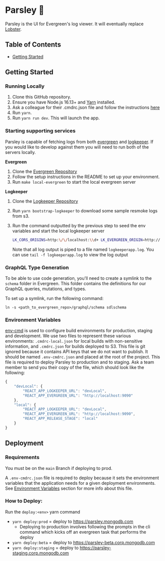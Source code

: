 # Parsley 🌿

Parsley is the UI for Evergreen's log viewer. It will eventually replace [Lobster](https://github.com/evergreen-ci/lobster).

## Table of Contents

- [Getting Started](#getting-started)

## Getting Started

### Running Locally

1. Clone this GitHub repository.
2. Ensure you have Node.js 16.13+ and [Yarn](https://yarnpkg.com/getting-started/install) installed.
3. Ask a colleague for their .cmdrc.json file and follow the instructions [here](#environment-variables)
4. Run `yarn`.
5. Run `yarn run dev`. This will launch the app.

### Starting supporting services

Parsley is capable of fetching logs from both [evergreen](https://github.com/evergreen-ci/evergreen) and [logkeeper](https://github.com/evergreen-ci/logkeeper). If you would like to develop against them you will need to run both of the servers locally.

**Evergreen**
1. Clone the [Evergreen Repository](https://github.com/evergreen-ci/evergreen)
2. Follow the setup instructions in the README to set up your environment.
3. Run `make local-evergreen` to start the local evergreen server

**Logkeeper**
1. Clone the [Logkeeper Repository](https://github.com/evergreen-ci/logkeeper)
2. Run `yarn bootstrap-logkeeper` to download some sample resmoke logs from s3. 
3. Run the command outputted by the previous step to seed the env variables and start the local logkeeper server 

    ```bash
    LK_CORS_ORIGINS=http:\/\/localhost:\\d+ LK_EVERGREEN_ORIGIN=http://localhost:8080 LK_PARSLEY_ORIGIN=http://localhost:5173 go run main/logkeeper.go --localPath {abs_path_to_parsley}/bin/_bucketdata
    ```

    Note that all log output is piped to a file named `logkeeperapp.log`.
    You can use `tail -f logkeeperapp.log` to view the log output

### GraphQL Type Generation
To be able to use code generation, you'll need to create a symlink to the `schema` folder in Evergreen. This folder contains the definitions for our GraphQL queries, mutations, and types.

To set up a symlink, run the following command:
```
ln -s <path_to_evergreen_repo>/graphql/schema sdlschema
```


### Environment Variables

[env-cmd](https://github.com/toddbluhm/env-cmd#readme) is used to configure build environments for production, staging and development. We use two files to represent these various environments: `.cmdrc-local.json` for local builds with non-sensitive information, and `.cmdrc.json` for builds deployed to S3. This file is git ignored because it contains API keys that we do not want to publish. It should be named `.env-cmdrc.json` and placed at the root of the project. This file is required to deploy Parsley to production and to staging. Ask a team member to send you their copy of the file, which should look like the following:

```js
{
    "devLocal": {
        "REACT_APP_LOGKEEPER_URL": "devLocal",
        "REACT_APP_EVERGREEN_URL": "http://localhost:9090"
    },
    "local": {
        "REACT_APP_LOGKEEPER_URL": "devLocal",
        "REACT_APP_EVERGREEN_URL": "http://localhost:9090",
        "REACT_APP_RELEASE_STAGE": "local"
    }
}

```

## Deployment

### Requirements

You must be on the `main` Branch if deploying to prod.

A `.env-cmdrc.json` file is required to deploy because it sets the environment variables that the application needs for a given deployment environments. See [Environment Variables](#environment-variables) section for more info about this file.

### How to Deploy:

Run the `deploy:<env>` yarn command

* `yarn deploy:prod` = deploy to https://parsley.mongodb.com
    * Deploying to production involves following the prompts in the cli command which kicks off an evergreen task that performs the deploy
* `yarn deploy:beta` = deploy to https://parsley-beta.corp.mongodb.com
* `yarn deploy:staging` = deploy to https://parsley-staging.corp.mongodb.com
